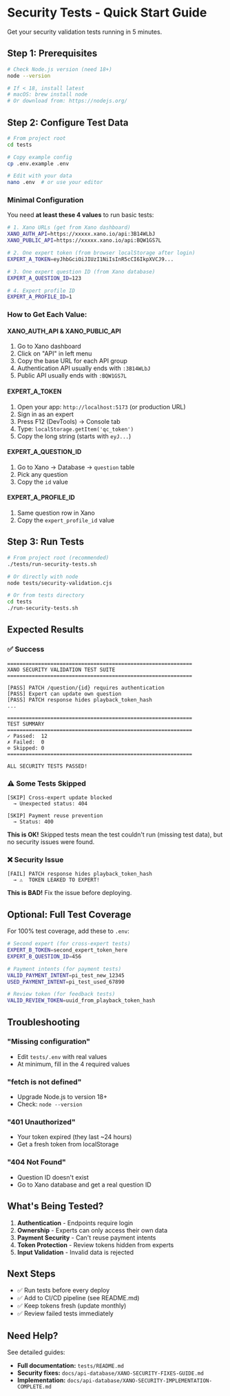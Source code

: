 # Security Tests - Quick Start Guide

Get your security validation tests running in 5 minutes.

## Step 1: Prerequisites

```bash
# Check Node.js version (need 18+)
node --version

# If < 18, install latest
# macOS: brew install node
# Or download from: https://nodejs.org/
```

## Step 2: Configure Test Data

```bash
# From project root
cd tests

# Copy example config
cp .env.example .env

# Edit with your data
nano .env  # or use your editor
```

### Minimal Configuration

You need **at least these 4 values** to run basic tests:

```bash
# 1. Xano URLs (get from Xano dashboard)
XANO_AUTH_API=https://xxxxx.xano.io/api:3B14WLbJ
XANO_PUBLIC_API=https://xxxxx.xano.io/api:BQW1GS7L

# 2. One expert token (from browser localStorage after login)
EXPERT_A_TOKEN=eyJhbGciOiJIUzI1NiIsInR5cCI6IkpXVCJ9...

# 3. One expert question ID (from Xano database)
EXPERT_A_QUESTION_ID=123

# 4. Expert profile ID
EXPERT_A_PROFILE_ID=1
```

### How to Get Each Value:

#### XANO_AUTH_API & XANO_PUBLIC_API
1. Go to Xano dashboard
2. Click on "API" in left menu
3. Copy the base URL for each API group
4. Authentication API usually ends with `:3B14WLbJ`
5. Public API usually ends with `:BQW1GS7L`

#### EXPERT_A_TOKEN
1. Open your app: `http://localhost:5173` (or production URL)
2. Sign in as an expert
3. Press F12 (DevTools) → Console tab
4. Type: `localStorage.getItem('qc_token')`
5. Copy the long string (starts with `eyJ...`)

#### EXPERT_A_QUESTION_ID
1. Go to Xano → Database → `question` table
2. Pick any question
3. Copy the `id` value

#### EXPERT_A_PROFILE_ID
1. Same question row in Xano
2. Copy the `expert_profile_id` value

## Step 3: Run Tests

```bash
# From project root (recommended)
./tests/run-security-tests.sh

# Or directly with node
node tests/security-validation.cjs

# Or from tests directory
cd tests
./run-security-tests.sh
```

## Expected Results

### ✅ Success
```
============================================================
XANO SECURITY VALIDATION TEST SUITE
============================================================

[PASS] PATCH /question/{id} requires authentication
[PASS] Expert can update own question
[PASS] PATCH response hides playback_token_hash
...

============================================================
TEST SUMMARY
============================================================
✓ Passed:  12
✗ Failed:  0
⊘ Skipped: 0
============================================================

ALL SECURITY TESTS PASSED!
```

### ⚠️ Some Tests Skipped
```
[SKIP] Cross-expert update blocked
  → Unexpected status: 404

[SKIP] Payment reuse prevention
  → Status: 400
```

**This is OK!** Skipped tests mean the test couldn't run (missing test data), but no security issues were found.

### ❌ Security Issue
```
[FAIL] PATCH response hides playback_token_hash
  → ⚠️  TOKEN LEAKED TO EXPERT!
```

**This is BAD!** Fix the issue before deploying.

## Optional: Full Test Coverage

For 100% test coverage, add these to `.env`:

```bash
# Second expert (for cross-expert tests)
EXPERT_B_TOKEN=second_expert_token_here
EXPERT_B_QUESTION_ID=456

# Payment intents (for payment tests)
VALID_PAYMENT_INTENT=pi_test_new_12345
USED_PAYMENT_INTENT=pi_test_used_67890

# Review token (for feedback tests)
VALID_REVIEW_TOKEN=uuid_from_playback_token_hash
```

## Troubleshooting

### "Missing configuration"
- Edit `tests/.env` with real values
- At minimum, fill in the 4 required values

### "fetch is not defined"
- Upgrade Node.js to version 18+
- Check: `node --version`

### "401 Unauthorized"
- Your token expired (they last ~24 hours)
- Get a fresh token from localStorage

### "404 Not Found"
- Question ID doesn't exist
- Go to Xano database and get a real question ID

## What's Being Tested?

1. **Authentication** - Endpoints require login
2. **Ownership** - Experts can only access their own data
3. **Payment Security** - Can't reuse payment intents
4. **Token Protection** - Review tokens hidden from experts
5. **Input Validation** - Invalid data is rejected

## Next Steps

- ✅ Run tests before every deploy
- ✅ Add to CI/CD pipeline (see README.md)
- ✅ Keep tokens fresh (update monthly)
- ✅ Review failed tests immediately

## Need Help?

See detailed guides:
- **Full documentation:** `tests/README.md`
- **Security fixes:** `docs/api-database/XANO-SECURITY-FIXES-GUIDE.md`
- **Implementation:** `docs/api-database/XANO-SECURITY-IMPLEMENTATION-COMPLETE.md`
